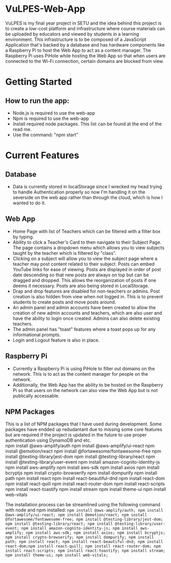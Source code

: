 # VuLPES-Web-App
VuLPES is my final year project in SETU and the idea behind this project is to create a low-cost platform and infrastructure where course materials can be uploaded by educators and viewed by students in a learning environment. This infrastructure is to be composed of a JavaScript Application that's backed by a database and has hardware components like a Raspberry Pi to host the Web App to act as a content manager. The Raspberry Pi uses PiHole while hosting the Web App so that when users are connected to the Wi-Fi connection, certain domains are blocked from view.

# Getting Started
## How to run the app:
- Node.js is required to use the web-app
- Npm is required to use the web-app
- Install required node packages. This list can be found at the end of the read me.
- Use the command: "npm start"


# Current Features
## Database
- Data is currently stored in localStorage since I wrecked my head trying to handle Authentication properly so now I'm handling it on the severside on the web app rather than through the cloud, which is how I wanted to do it.

## Web App
- Home Page with list of Teachers which can be filtered with a filter box by typing.
- Ability to click a Teacher's Card to then navigate to their Subject Page. The page contains a dropdown menu which allows you to view subjects taught by the teacher which is filtered by "class".
- Clicking on a subject will allow you to view the subject page where a teacher may post content related to their subject. Posts can embed YouTube links for ease of viewing. Posts are displayed in order of post date descending so that new posts are always on top but can be dragged and dropped. This allows the reorganization of posts if one deems it necessary. Posts are also being stored in LocalStorage.
- Drap and drop features are disabled for non-teachers or admins. Post creation is also hidden from view when not logged in. This is to prevent students to create posts and move posts around.
- An admin panel and admin accounts have been created to allow the creation of new admin accounts and teachers, which are also user and have the ability to login once created. Admins can also delete existing teachers.
- The admin panel has "toast" features where a toast pops up for any informational prompts. 
- Login and Logout feature is also in place.

## Raspberry Pi
- Currently a Raspberry Pi is using PiHole to filter out domains on the network. This is to act as the content manager for people on the network.
- Additionally, the Web App has the ability to be hosted on the Raspberry Pi so that users on the network can also view the Web App but is not publically accessable.

## NPM Packages
This is a list of NPM packages that I have used during development. Some packages have endded up redudantant due to missing some core features but are required if the project is updated in the future to use proper authentication using DynamoDB and etc.
</br>
npm install @aws-amplify/auth
npm install @aws-amplify/ui-react
npm install @emotion/react
npm install @fortawesome/fontawesome-free
npm install @testing-library/jest-dom
npm install @testing-library/react
npm install @testing-library/user-event
npm install amazon-cognito-identity-js
npm install aws-amplify
npm install aws-sdk
npm install axios
npm install bcryptjs
npm install crypto-browserify
npm install dompurify
npm install path
npm install react
npm install react-beautiful-dnd
npm install react-dom
npm install react-quill
npm install react-router-dom
npm install react-scripts
npm install react-toastify
npm install stream
npm install theme-ui
npm install web-vitals

The installation process can be streamlined using the following command with node and npm installed:
`npm install @aws-amplify/auth; npm install @aws-amplify/ui-react; npm install @emotion/react; npm install @fortawesome/fontawesome-free; npm install @testing-library/jest-dom; npm install @testing-library/react; npm install @testing-library/user-event; npm install amazon-cognito-identity-js; npm install aws-amplify; npm install aws-sdk; npm install axios; npm install bcryptjs; npm install crypto-browserify; npm install dompurify; npm install path; npm install react; npm install react-beautiful-dnd; npm install react-dom;npm install react-quill; npm install react-router-dom; npm install react-scripts; npm install react-toastify; npm install stream; npm install theme-ui; npm install web-vitals;`